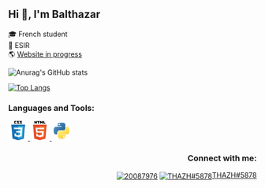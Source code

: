 <h2>Hi 👋, I'm Balthazar</h2>

🎓 French student  
📍  ESIR  
🌎 <a href='' target='_blank'>Website in progress</a>

![Anurag's GitHub stats](https://github-readme-stats.vercel.app/api?username=taupz&theme=radical&show_icons=true)

[![Top Langs](https://github-readme-stats.vercel.app/api/top-langs/?username=taupz&theme=radical)](https://github.com/anuraghazra/github-readme-stats)

<h3 align="left">Languages and Tools:</h3>
<p align="left"> <a href="https://www.w3schools.com/css/" target="_blank" rel="noreferrer"> <img src="https://raw.githubusercontent.com/devicons/devicon/master/icons/css3/css3-original-wordmark.svg" alt="css3" width="40" height="40"/> </a> <a href="https://www.w3.org/html/" target="_blank" rel="noreferrer"> <img src="https://raw.githubusercontent.com/devicons/devicon/master/icons/html5/html5-original-wordmark.svg" alt="html5" width="40" height="40"/> </a> <a href="https://www.python.org" target="_blank" rel="noreferrer"> <img src="https://raw.githubusercontent.com/devicons/devicon/master/icons/python/python-original.svg" alt="python" width="40" height="40"/> </a> </p>

<h3 align="right">Connect with me:</h3>
<p align="right">
<a href="https://stackoverflow.com/users/20087976" target="blank"><img align="center" src="https://raw.githubusercontent.com/rahuldkjain/github-profile-readme-generator/master/src/images/icons/Social/stack-overflow.svg" alt="20087976" height="30" width="40" /></a>
<a href="https://discord.gg" target="blank"><img align="center" src="https://raw.githubusercontent.com/rahuldkjain/github-profile-readme-generator/master/src/images/icons/Social/discord.svg" alt="THAZH#5878" height="30" width="40" />THAZH#5878</a>
</p>
